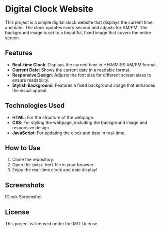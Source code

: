 # Digital Clock Website

This project is a simple digital clock website that displays the current time and date. The clock updates every second and adjusts for AM/PM. The background image is set to a beautiful, fixed image that covers the entire screen.

## Features

- **Real-time Clock**: Displays the current time in HH:MM:SS AM/PM format.
- **Current Date**: Shows the current date in a readable format.
- **Responsive Design**: Adjusts the font size for different screen sizes to ensure readability.
- **Stylish Background**: Features a fixed background image that enhances the visual appeal.

## Technologies Used

- **HTML**: For the structure of the webpage.
- **CSS**: For styling the webpage, including the background image and responsive design.
- **JavaScript**: For updating the clock and date in real-time.

## How to Use

1. Clone the repository.
2. Open the `index.html` file in your browser.
3. Enjoy the real-time clock and date display!

## Screenshots

!Clock Screenshot

## License

This project is licensed under the MIT License.
